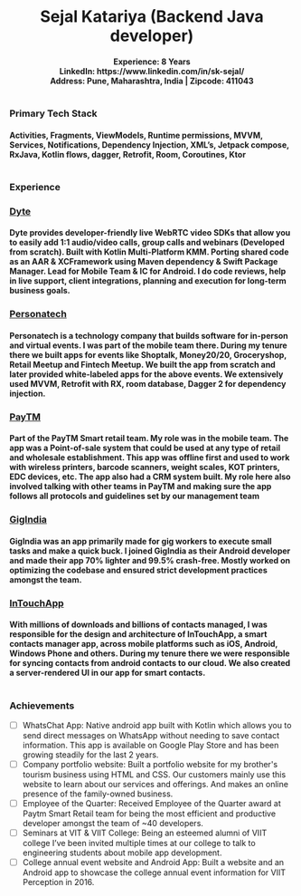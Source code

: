 <h1 align="center">
Sejal Katariya (Backend Java developer)
</h1>
<h4 align="center">
Experience: 8 Years <br/>
LinkedIn: https://www.linkedin.com/in/sk-sejal/ <br/>
Address: Pune, Maharashtra, India | Zipcode: 411043
</h4>

<h1 align="center">
 <h3>Primary Tech Stack</h3>
 <h4>
   Activities, Fragments, ViewModels, Runtime permissions, MVVM, Services, Notifications, Dependency Injection, XML’s, Jetpack compose, RxJava, Kotlin flows, dagger, Retrofit, Room, Coroutines, Ktor
 </h4>
</h1>

<h1 align="center">
 <h3>Experience</h3>
</h1>
 
### [Dyte]("https://www.dyte.io")
#### Dyte provides developer-friendly live WebRTC video SDKs that allow you to easily add 1:1 audio/video calls, group calls and webinars (Developed from scratch). Built with Kotlin Multi-Platform KMM. Porting shared code as an AAR & XCFramework using Maven dependency & Swift Package Manager. Lead for Mobile Team & IC for Android. I do code reviews, help in live support, client integrations, planning and execution for long-term business goals.

### [Personatech]("https://www.personatech.com")
#### Personatech is a technology company that builds software for in-person and virtual events. I was part of the mobile team there. During my tenure there we built apps for events like Shoptalk, Money20/20, Groceryshop, Retail Meetup and Fintech Meetup. We built the app from scratch and later provided white-labeled apps for the above events. We extensively used MVVM, Retrofit with RX, room database, Dagger 2 for dependency injection.

### [PayTM]("https://www.paytm.com")
#### Part of the PayTM Smart retail team. My role was in the mobile team. The app was a Point-of-sale system that could be used at any type of retail and wholesale establishment. This app was offline first and used to work with wireless printers, barcode scanners, weight scales, KOT printers, EDC devices, etc. The app also had a CRM system built. My role here also involved talking with other teams in PayTM and making sure the app follows all protocols and guidelines set by our management team

### [GigIndia]("https://www.gigindia.in")
#### GigIndia was an app primarily made for gig workers to execute small tasks and make a quick buck. I joined GigIndia as their Android developer and made their app 70% lighter and 99.5% crash-free. Mostly worked on optimizing the codebase and ensured strict development practices amongst the team.
 
### [InTouchApp]("https://www.intouchapp.com")
#### With millions of downloads and billions of contacts managed, I was responsible for the design and architecture of InTouchApp, a smart contacts manager app, across mobile platforms such as iOS, Android, Windows Phone and others. During my tenure there we were responsible for syncing contacts from android contacts to our cloud. We also created a server-rendered UI in our app for smart contacts.

<h1 align="center">
 <h3>Achievements</h3>
</h1>

- [ ] WhatsChat App: Native android app built with Kotlin which allows you to send direct messages on WhatsApp without needing to save contact information. This app is available on Google Play Store and has been growing steadily for the last 2 years.
- [ ] Company portfolio website: Built a portfolio website for my brother's tourism business using HTML and CSS. Our customers mainly use this website to learn about our services and offerings. And makes an online presence of the family-owned business.
- [ ] Employee of the Quarter: Received Employee of the Quarter award at Paytm Smart Retail team for being the most efficient and productive developer amongst the team of ~40 developers.
- [ ] Seminars at VIT & VIIT College: Being an esteemed alumni of VIIT college I’ve been invited multiple times at our college to talk to engineering students about mobile app development.
- [ ] College annual event website and Android App: Built a website and an Android app to showcase the college annual event information for VIIT Perception in 2016.
